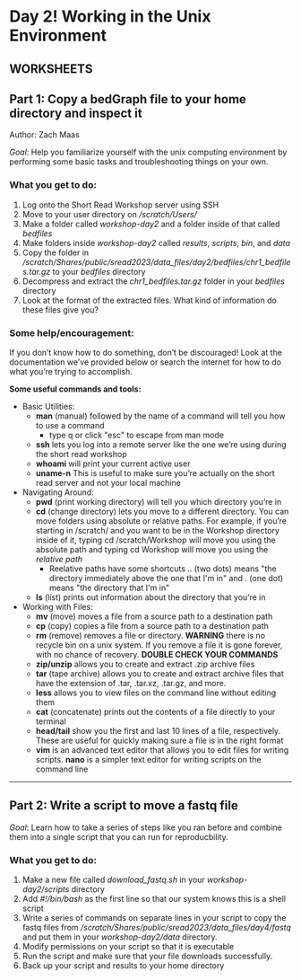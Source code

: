# Day 2! Working in the Unix Environment

## WORKSHEETS

## Part 1: Copy a bedGraph file to your home directory and inspect it
Author: Zach Maas

*Goal*: Help you familiarize yourself with the unix computing environment by performing some basic tasks and troubleshooting things on your own.

### What you get to do:
1. Log onto the Short Read Workshop server using SSH
2. Move to your user directory on */scratch/Users/<username>*
3. Make a folder called *workshop-day2* and a folder inside of that called *bedfiles*
4. Make folders inside *workshop-day2* called *results*, *scripts*, *bin*, and *data*
5. Copy the folder in */scratch/Shares/public/sread2023/data_files/day2/bedfiles/chr1_bedfiles.tar.gz* to your *bedfiles* directory
6. Decompress and extract the *chr1_bedfiles.tar.gz* folder in your *bedfiles* directory
7. Look at the format of the extracted files. What kind of information do these files give you?

### Some help/encouragement:
If you don’t know how to do something, don’t be discouraged! Look at the documentation  we’ve provided below or search the internet for how to do what you’re trying to accomplish. 

**Some useful commands and tools:**
- Basic Utilities:
	- **man** (manual) followed by the name of a command will tell you how to use a  command
  		- type q or click "esc" to escape from man mode
	- **ssh** lets you log into a remote server like the one we’re using during the short  read workshop 
	- **whoami** will print your current active user
	- **uname-n** This is useful to  make sure you’re actually on the short read server and not your local machine
- Navigating Around:
	- **pwd**  (print working directory) will tell you which directory you’re in 
	- **cd** (change directory) lets you move to a different directory. You can move folders using absolute or relative paths. For example, if  you’re starting in /scratch/ and you want to be in the Workshop directory inside of it, typing cd /scratch/Workshop will move you using  the absolute path and typing cd Workshop will move you using the *relative path* 
		- Reelative paths have some shortcuts .. (two dots) means "the directory immediately above the one that I'm in" and . (one dot) means "the directory that I'm in"
	- **ls** (list) prints out information about the directory that you’re in 
- Working with Files:
	- **mv** (move) moves a file from a source path to a destination path 
	- **cp** (copy) copies a file from a source path to a destination path 
	- **rm** (remove) removes a file or directory. **WARNING** there is no recycle bin on a  unix system. If you remove a file it is gone forever, with no chance of recovery. **DOUBLE CHECK YOUR COMMANDS**
	- **zip/unzip** allows you to create and extract .zip archive files 
	- **tar** (tape archive) allows you to create and extract archive files that have the  extension of .tar, .tar.xz, .tar.gz, and more.  
	- **less** allows you to view files on the command line without editing them
	- **cat** (concatenate) prints out the contents of a file directly to your terminal
	- **head/tail** show you the first and last 10 lines of a file, respectively. These are  useful for quickly making sure a file is in the right format 
	- **vim** is an advanced text editor that allows you to edit files for writing scripts. **nano** is a simpler text editor for writing scripts on the command line 

-------------------------------------------------------------------------
## Part 2: Write a script to move a fastq file

*Goal*: Learn how to take a series of steps like you ran before and combine them into a single script that you can run for reproducbility.

### What you get to do:
1. Make a new file called *download_fastq.sh* in your *workshop-day2/scripts* directory
2. Add *#!/bin/bash* as the first line so that our system knows this is a shell script
3. Write a series of commands on separate lines in your script to copy the fastq files from */scratch/Shares/public/sread2023/data_files/day4/fastq* and put them in your *workshop-day2/data* directory.
4. Modify permissions on your script so that it is executable
5. Run the script and make sure that your file downloads successfully.
6. Back up your script and results to your home directory
